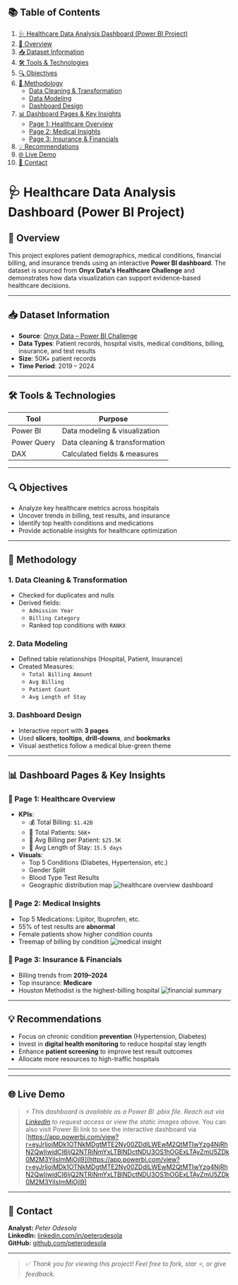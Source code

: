 ## 📚 Table of Contents

1. [🩺 Healthcare Data Analysis Dashboard (Power BI Project)](#-healthcare-data-analysis-dashboard-power-bi-project)
2. [📌 Overview](#-overview)
3. [📥 Dataset Information](#-dataset-information)
4. [🛠️ Tools & Technologies](#️-tools--technologies)
5. [🔍 Objectives](#-objectives)
6. [🧪 Methodology](#-methodology)
   - [Data Cleaning & Transformation](#1-data-cleaning--transformation)
   - [Data Modeling](#2-data-modeling)
   - [Dashboard Design](#3-dashboard-design)
7. [📊 Dashboard Pages & Key Insights](#-dashboard-pages--key-insights)
   - [Page 1: Healthcare Overview](#-page-1-healthcare-overview)
   - [Page 2: Medical Insights](#-page-2-medical-insights)
   - [Page 3: Insurance & Financials](#-page-3-insurance--financials)
8. [💡 Recommendations](#-recommendations)
9. [🌐 Live Demo](#-live-demo)
10. [📎 Contact](#-contact)





# 🩺 Healthcare Data Analysis Dashboard (Power BI Project)

## 📌 Overview

This project explores patient demographics, medical conditions, financial billing, and insurance trends using an interactive **Power BI dashboard**. The dataset is sourced from **Onyx Data's Healthcare Challenge** and demonstrates how data visualization can support evidence-based healthcare decisions.

---

## 📥 Dataset Information

- **Source**: [Onyx Data – Power BI Challenge](https://www.onyxdata.co.uk/)
- **Data Types**: Patient records, hospital visits, medical conditions, billing, insurance, and test results
- **Size**: 50K+ patient records
- **Time Period**: 2019 – 2024

---

## 🛠️ Tools & Technologies

| Tool       | Purpose                      |
|------------|------------------------------|
| Power BI   | Data modeling & visualization|
| Power Query| Data cleaning & transformation|
| DAX        | Calculated fields & measures |

---

## 🔍 Objectives

- Analyze key healthcare metrics across hospitals
- Uncover trends in billing, test results, and insurance
- Identify top health conditions and medications
- Provide actionable insights for healthcare optimization

---

## 🧪 Methodology

### 1. Data Cleaning & Transformation
- Checked for duplicates and nulls
- Derived fields:
  - `Admission Year`
  - `Billing Category`
  - Ranked top conditions with `RANKX`

### 2. Data Modeling
- Defined table relationships (Hospital, Patient, Insurance)
- Created Measures:
  - `Total Billing Amount`
  - `Avg Billing`
  - `Patient Count`
  - `Avg Length of Stay`

### 3. Dashboard Design
- Interactive report with **3 pages**
- Used **slicers**, **tooltips**, **drill-downs**, and **bookmarks**
- Visual aesthetics follow a medical blue-green theme

---

## 📊 Dashboard Pages & Key Insights

### 📍 Page 1: Healthcare Overview
- **KPIs**:
  - 💰 Total Billing: `$1.42B`
  - 👤 Total Patients: `56K+`
  - 💊 Avg Billing per Patient: `$25.5K`
  - 🏥 Avg Length of Stay: `15.5 days`
- **Visuals**:
  - Top 5 Conditions (Diabetes, Hypertension, etc.)
  - Gender Split
  - Blood Type Test Results
  - Geographic distribution map
![healthcare overview dashboard](https://github.com/user-attachments/assets/b573edb3-6a41-4b66-9011-e1f15f125484)



### 📍 Page 2: Medical Insights
- Top 5 Medications: Lipitor, Ibuprofen, etc.
- 55% of test results are **abnormal**
- Female patients show higher condition counts
- Treemap of billing by condition
![medical insight](https://github.com/user-attachments/assets/43cd1ab9-3d2a-4a7a-a0a0-c108e34f0944)


  
### 📍 Page 3: Insurance & Financials
- Billing trends from **2019–2024**
- Top insurance: **Medicare**
- Houston Methodist is the highest-billing hospital
![financial summary](https://github.com/user-attachments/assets/2f385f7a-8259-4725-8c08-53a1afc4a4c5)



---

## 💡 Recommendations

- Focus on chronic condition **prevention** (Hypertension, Diabetes)
- Invest in **digital health monitoring** to reduce hospital stay length
- Enhance **patient screening** to improve test result outcomes
- Allocate more resources to high-traffic hospitals

---


---

## 🌐 Live Demo

> ⚡ *This dashboard is available as a Power BI .pbix file. Reach out via [LinkedIn](https://www.linkedin.com/) to request access or view the static images above.*
> You can also visit Power Bi link to see the interactive dashboard via [https://app.powerbi.com/view?r=eyJrIjoiMDk1OTNkMDgtMTE2Ny00ZDdlLWEwM2QtMTIwYzg4NjRhN2QwIiwidCI6IjQ2NTRiNmYxLTBlNDctNDU3OS1hOGExLTAyZmU5ZDk0M2M3YiIsImMiOjl9](https://app.powerbi.com/view?r=eyJrIjoiMDk1OTNkMDgtMTE2Ny00ZDdlLWEwM2QtMTIwYzg4NjRhN2QwIiwidCI6IjQ2NTRiNmYxLTBlNDctNDU3OS1hOGExLTAyZmU5ZDk0M2M3YiIsImMiOjl9)

---

## 📎 Contact

**Analyst:** _Peter Odesola_  
**LinkedIn:** [linkedin.com/in/peterodesola](https://linkedin.com/in/peterodesola)  
**GitHub:** [github.com/peterodesola](https://github.com/peterodesola)  

---

> ✅ *Thank you for viewing this project! Feel free to fork, star ⭐, or give feedback.*

